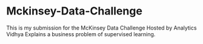 # Mckinsey-Data-Challenge
This is my submission for the McKinsey Data Challenge Hosted by Analytics Vidhya
Explains a business problem of supervised learning.
